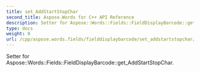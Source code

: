 ```yaml
---
title: set_AddStartStopChar
second_title: Aspose.Words for C++ API Reference
description: Setter for Aspose::Words::Fields::FieldDisplayBarcode::get_AddStartStopChar. 
type: docs
weight: 0
url: /cpp/aspose.words.fields/fielddisplaybarcode/set_addstartstopchar/
---
```


Setter for Aspose::Words::Fields::FieldDisplayBarcode::get_AddStartStopChar. 

